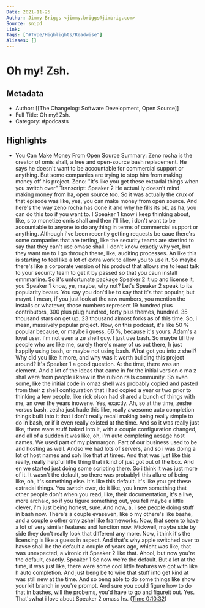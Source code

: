 ```yaml
---
Date: 2021-11-25
Author: Jimmy Briggs <jimmy.briggs@jimbrig.com>
Source: snipd
Link: 
Tags: ["#Type/Highlights/Readwise"]
Aliases: []
---
```

# Oh my! Zsh.

## Metadata
- Author: [[The Changelog: Software Development, Open Source]]
- Full Title: Oh my! Zsh.
- Category: #podcasts

## Highlights
- You Can Make Money From Open Source
  Summary:
  Zeno rocha is the creator of omis shall, a free and open-source bash replacement. He says he doesn't want to be accountable for commercial support or anything. But some companies are trying to stop him from making money off his project. Zeno: "It's like you get these extradal things when you switch over"
  Transcript:
  Speaker 2
  He actual ly doesn't mind making money from ha, open source too. So it was actually the crux of that episode was like, yes, you can make money from open source. And here's the way zeno rocha has done it and why he fills its ok, as ha, you can do this too if you want to. I
  Speaker 1
  know i keep thinking about, like, s to monetize omis shall and then i'll like, i don't want to be accountable to anyone to do anything in terms of commercial support or anything. Although i've been recently getting requests be caue there'rs some companies that are terting, like the security teams are stertind to say that they can't use omase shall. I don't know exactly why yet, but they want me to l go through these, like, auditing processes. An like this is starting to feel like a lot of extra work to allow you to use it. So maybe there's like a corporate version of his product that allows me to least talk to your security team to get it by passed so that you caun install emnmarline. So it's unfortunate package
  Speaker 2
  it up and license it, you
  Speaker 1
  know, ye, maybe, why not? Let's
  Speaker 2
  speak to its popularity beaus. You say you don'tlike to say that it's that popular, but maynt. I mean, if you just look at the raw numbers, you mention the installs or whatever, those numbers represent 19 hundred plus contributors, 300 plus plug hundred, forty plus themes, hundred. 35 thousand stars on get up. 23 thousand almost forks as of this time. So, i mean, massively popular project. Now, on this podcast, it's like 50 % popular because, or maybe i guess, 66 %, because it's yours. Adam's a loyal user. I'm not even a ze shell guy. I just use bash. So maybe till the people who are like me, surely there's many of us out there, h just happily using bash, or maybe not using bash. What got you into z shell? Why did you like it more, and why was it worth building this project around? It's
  Speaker 1
  a good question. At the time, there was an element. And a lot of the ideas that came in for the initial version o ma z shal were from people i knew in the rubion rails community. So even some, like the initial code in omaz shell was probably copied and pasted from their z shell configuration that i had copied a year or two prior to thinking a few people, like rick olson had shared a bunch of things with me, an over the years inowene. Yes, exactly. Ah, so at the time, zeshe versus bash, zesha just hade this like, really awesome auto completion things built into it that i don't really recall making being really simple to do in bash, or if it even really existed at the time. And so it was really just like, there ware stuff baked into it, with a couple configuration changed, and all of a sudden it was like, oh, i'm auto completing aesage host names. We used part of my plannargon. Part of our business used to be and hosting as well. Andso we had lots of servers, and so i was doing a lot of host names and soh like that at times. And that was just like this really, really helpful little thing that i kind of just got out of the box. And en we started just doing some scripting there. So i think it was just more of it. It wasn't the default, so there was probablyli this allure of being like, oh, it's something else. It's like this default. It's like you get these extradal things. You switch over, do it like, you know something that other people don't when you read, like, their documentation, it's a live, more archaic, so if you figure something out, you fell maybe a little clever, i'm just being honest, sure. And now, a, i see people doing stuff in bash now. There's a couple evaseven, like o my othere's like bashe, and a couple o other omy zshel like frameworks. Now, that seem to have a lot of very similar features and function now. Mickwell, maybe side by side they don't really look that different any more. Now, i think it's the licensing is like a guess in aspect. And that's why apple switched over to havse shall be the default a couple of years ago, whicht was like, that was unexpected, a vironic rit
  Speaker 2
  like that. Ahool, but now you're the default, exactly.
  Speaker 1
  So now we're the default. But a lot at the time, it was just like, there were some cool little features we got with like h auto completion. And just beng be to wire that stuff into get kind at was still new at the time. And so beng able to do some things like show your kit branch in you're prompt. And sure you could figure how to do that in bashes, will the probems, you'd have to go and figureit out. Yes. That'swhat i love about
  Speaker 2
  omass hs. ([Time 0:10:32](https://share.snipd.com/snip/f7592a3d-08d4-42e8-8bbb-64c1a17a1c6b))
